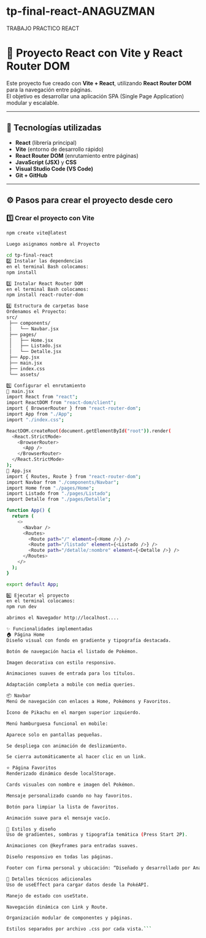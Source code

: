 # tp-final-react-ANAGUZMAN

TRABAJO PRACTICO REACT

# 🧩 Proyecto React con Vite y React Router DOM

Este proyecto fue creado con **Vite + React**, utilizando **React Router DOM** para la navegación entre páginas.  
El objetivo es desarrollar una aplicación SPA (Single Page Application) modular y escalable.

---

## 🚀 Tecnologías utilizadas

- **React** (librería principal)
- **Vite** (entorno de desarrollo rápido)
- **React Router DOM** (enrutamiento entre páginas)
- **JavaScript (JSX)** y **CSS**
- **Visual Studio Code (VS Code)**
- **Git + GitHub**

---

## ⚙️ Pasos para crear el proyecto desde cero

### 1️⃣ Crear el proyecto con Vite

````bash
npm create vite@latest

Luego asignamos nombre al Proyecto

cd tp-final-react
2️⃣ Instalar las dependencias
en el terminal Bash colocamos:
npm install

3️⃣ Instalar React Router DOM
en el terminal Bash colocamos:
npm install react-router-dom

4️⃣ Estructura de carpetas base
Ordenamos el Proyecto:
src/
 ├── components/
 │   └── Navbar.jsx
 ├── pages/
 │   ├── Home.jsx
 │   ├── Listado.jsx
 │   └── Detalle.jsx
 ├── App.jsx
 ├── main.jsx
 ├── index.css
 └── assets/

5️⃣ Configurar el enrutamiento
📄 main.jsx
import React from "react";
import ReactDOM from "react-dom/client";
import { BrowserRouter } from "react-router-dom";
import App from "./App";
import "./index.css";

ReactDOM.createRoot(document.getElementById("root")).render(
  <React.StrictMode>
    <BrowserRouter>
      <App />
    </BrowserRouter>
  </React.StrictMode>
);
📄 App.jsx
import { Routes, Route } from "react-router-dom";
import Navbar from "./components/Navbar";
import Home from "./pages/Home";
import Listado from "./pages/Listado";
import Detalle from "./pages/Detalle";

function App() {
  return (
    <>
      <Navbar />
      <Routes>
        <Route path="/" element={<Home />} />
        <Route path="/listado" element={<Listado />} />
        <Route path="/detalle/:nombre" element={<Detalle />} />
      </Routes>
    </>
  );
}

export default App;

6️⃣ Ejecutar el proyecto
en el terminal colocamos:
npm run dev

abrimos el Navegador http://localhost....

✨ Funcionalidades implementadas
🏠 Página Home
Diseño visual con fondo en gradiente y tipografía destacada.

Botón de navegación hacia el listado de Pokémon.

Imagen decorativa con estilo responsivo.

Animaciones suaves de entrada para los títulos.

Adaptación completa a mobile con media queries.

📦 Navbar
Menú de navegación con enlaces a Home, Pokémons y Favoritos.

Ícono de Pikachu en el margen superior izquierdo.

Menú hamburguesa funcional en mobile:

Aparece solo en pantallas pequeñas.

Se despliega con animación de deslizamiento.

Se cierra automáticamente al hacer clic en un link.

⭐ Página Favoritos
Renderizado dinámico desde localStorage.

Cards visuales con nombre e imagen del Pokémon.

Mensaje personalizado cuando no hay favoritos.

Botón para limpiar la lista de favoritos.

Animación suave para el mensaje vacío.

🧩 Estilos y diseño
Uso de gradientes, sombras y tipografía temática (Press Start 2P).

Animaciones con @keyframes para entradas suaves.

Diseño responsivo en todas las páginas.

Footer con firma personal y ubicación: “Diseñado y desarrollado por Ana Guzmán Iacazzi — San Juan, Argentina”

🧪 Detalles técnicos adicionales
Uso de useEffect para cargar datos desde la PokéAPI.

Manejo de estado con useState.

Navegación dinámica con Link y Route.

Organización modular de componentes y páginas.

Estilos separados por archivo .css por cada vista.```
````
